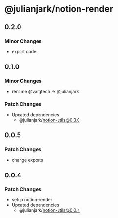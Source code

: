 # @julianjark/notion-render

## 0.2.0

### Minor Changes

- export code

## 0.1.0

### Minor Changes

- rename @vargtech -> @julianjark

### Patch Changes

- Updated dependencies
  - @julianjark/notion-utils@0.3.0

## 0.0.5

### Patch Changes

- change exports

## 0.0.4

### Patch Changes

- setup notion-render
- Updated dependencies
  - @julianjark/notion-utils@0.0.4
